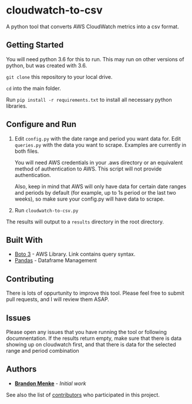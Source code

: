 # cloudwatch-to-csv

A python tool that converts AWS CloudWatch metrics into a csv format.

## Getting Started

You will need python 3.6 for this to run. This may run on other versions of python, but was created with 3.6.

`git clone` this repository to your local drive.

`cd` into the main folder.

Run `pip install -r requirements.txt` to install all necessary python libraries.

## Configure and Run

1. Edit `config.py` with the date range and period you want data for. Edit `queries.py` with the data you want to scrape. Examples are currently in both files.

   You will need AWS credentials in your .aws directory or an equivalent method of authentication to AWS. This script will not provide authentication.

    Also, keep in mind that AWS will only have data for certain date ranges and periods by default (for example, up to 1s period or the last two weeks), so make sure your config.py will have data to scrape. 

2. Run `cloudwatch-to-csv.py`

The results will output to a `results` directory in the root directory.

## Built With

* [Boto 3](https://boto3.amazonaws.com/v1/documentation/api/latest/reference/services/cloudwatch.html#CloudWatch.Client.get_metric_data) - AWS Library. Link contains query syntax.
* [Pandas](https://pandas.pydata.org/) - Dataframe Management

## Contributing

There is lots of oppurtunity to improve this tool. Please feel free to submit pull requests, and I will review them ASAP.

## Issues

Please open any issues that you have running the tool or following documnentation. If the results return empty, make sure that there is data showing up on cloudwatch first, and that there is data for the selected range and period combination

## Authors

* **[Brandon Menke](https://www.linkedin.com/in/brandonmenke/)** - *Initial work* 

See also the list of [contributors](https://github.com/your/project/contributors) who participated in this project.
